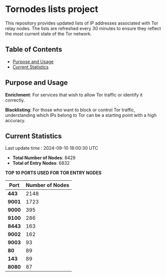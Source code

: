 # Tornodes lists project

This repository provides updated lists of IP addresses associated with Tor relay nodes. The lists are refreshed every 30 minutes to ensure they reflect the most current state of the Tor network.

## Table of Contents

- [Purpose and Usage](#purpose-and-usage)
- [Current Statistics](#current-statistics)


## Purpose and Usage

**Enrichment**: For services that wish to allow Tor traffic or identify it correctly.

**Blacklisting**: For those who want to block or control Tor traffic, understanding which IPs belong to Tor can be a starting point with a high accuracy.

## Current Statistics

Last update time : 2024-09-10 18:00:30 UTC

- **Total Number of Nodes**: 8429
- **Total of Entry Nodes**: 6832

**TOP 10 PORTS USED FOR TOR ENTRY NODES**

| **Port** | **Number of Nodes** |
|------|-----------------|
| **443**   | 2148  |
| **9001**   | 1723  |
| **9000**   | 395  |
| **9100**   | 286  |
| **8443**   | 163  |
| **9002**   | 162  |
| **9003**   | 93  |
| **80**   | 89  |
| **143**   | 89  |
| **8080**   | 87  |

